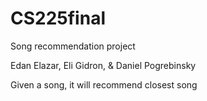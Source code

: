 # CS225final
Song recommendation project

Edan Elazar, Eli Gidron, & Daniel Pogrebinsky

Given a song, it will recommend closest song